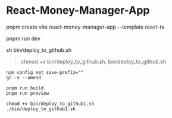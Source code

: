 # React-Money-Manager-App

pnpm create vite react-money-manager-app --template react-ts

pnpm run dev


sh bin/deploy_to_github.sh


> chmod +x bin/deploy_to_github.sh, bin/deploy_to_github.sh

```
npm config set save-prefix=""
gc -v --amend
```

```
pnpm run build
pnpm run preview
```

```
chmod +x bin/deploy_to_github1.sh
./bin/deploy_to_github1.sh
```